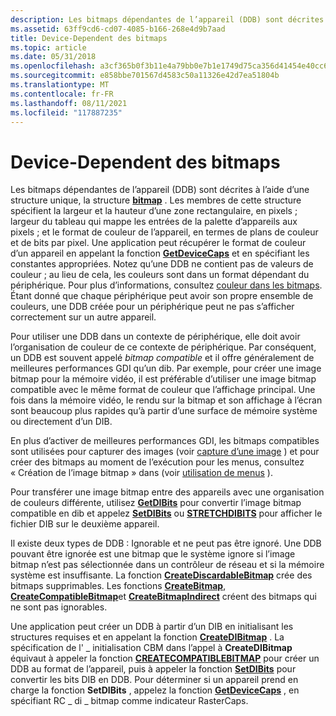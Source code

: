 ```yaml
---
description: Les bitmaps dépendantes de l’appareil (DDB) sont décrites à l’aide d’une structure unique, la structure BITMAP.
ms.assetid: 63ff9cd6-cd07-4085-b166-268e4d9b7aad
title: Device-Dependent des bitmaps
ms.topic: article
ms.date: 05/31/2018
ms.openlocfilehash: a3cf365b0f3b11e4a79bb0e7b1e1749d75ca356d41454e40cc6c31f383a74701
ms.sourcegitcommit: e858bbe701567d4583c50a11326e42d7ea51804b
ms.translationtype: MT
ms.contentlocale: fr-FR
ms.lasthandoff: 08/11/2021
ms.locfileid: "117887235"
---
```

# <a name="device-dependent-bitmaps"></a>Device-Dependent des bitmaps

Les bitmaps dépendantes de l’appareil (DDB) sont décrites à l’aide d’une structure unique, la structure [**bitmap**](/windows/win32/api/wingdi/ns-wingdi-bitmap) . Les membres de cette structure spécifient la largeur et la hauteur d’une zone rectangulaire, en pixels ; largeur du tableau qui mappe les entrées de la palette d’appareils aux pixels ; et le format de couleur de l’appareil, en termes de plans de couleur et de bits par pixel. Une application peut récupérer le format de couleur d’un appareil en appelant la fonction [**GetDeviceCaps**](/windows/desktop/api/Wingdi/nf-wingdi-getdevicecaps) et en spécifiant les constantes appropriées. Notez qu’une DDB ne contient pas de valeurs de couleur ; au lieu de cela, les couleurs sont dans un format dépendant du périphérique. Pour plus d’informations, consultez [couleur dans les bitmaps](color-in-bitmaps.md). Étant donné que chaque périphérique peut avoir son propre ensemble de couleurs, une DDB créée pour un périphérique peut ne pas s’afficher correctement sur un autre appareil.

Pour utiliser une DDB dans un contexte de périphérique, elle doit avoir l’organisation de couleur de ce contexte de périphérique. Par conséquent, un DDB est souvent appelé *bitmap compatible* et il offre généralement de meilleures performances GDI qu’un dib. Par exemple, pour créer une image bitmap pour la mémoire vidéo, il est préférable d’utiliser une image bitmap compatible avec le même format de couleur que l’affichage principal. Une fois dans la mémoire vidéo, le rendu sur la bitmap et son affichage à l’écran sont beaucoup plus rapides qu’à partir d’une surface de mémoire système ou directement d’un DIB.

En plus d’activer de meilleures performances GDI, les bitmaps compatibles sont utilisées pour capturer des images (voir [capture d’une image](capturing-an-image.md) ) et pour créer des bitmaps au moment de l’exécution pour les menus, consultez « Création de l’image bitmap » dans (voir [utilisation de menus](../menurc/using-menus.md) ).

Pour transférer une image bitmap entre des appareils avec une organisation de couleurs différente, utilisez [**GetDIBits**](/windows/desktop/api/Wingdi/nf-wingdi-getdibits) pour convertir l’image bitmap compatible en dib et appelez [**SetDIBits**](/windows/desktop/api/Wingdi/nf-wingdi-setdibits) ou [**STRETCHDIBITS**](/windows/desktop/api/Wingdi/nf-wingdi-stretchdibits) pour afficher le fichier DIB sur le deuxième appareil.

Il existe deux types de DDB : Ignorable et ne peut pas être ignoré. Une DDB pouvant être ignorée est une bitmap que le système ignore si l’image bitmap n’est pas sélectionnée dans un contrôleur de réseau et si la mémoire système est insuffisante. La fonction [**CreateDiscardableBitmap**](/windows/desktop/api/Wingdi/nf-wingdi-creatediscardablebitmap) crée des bitmaps supprimables. Les fonctions [**CreateBitmap**](/windows/desktop/api/Wingdi/nf-wingdi-createbitmap), [**CreateCompatibleBitmap**](/windows/desktop/api/Wingdi/nf-wingdi-createcompatiblebitmap)et [**CreateBitmapIndirect**](/windows/desktop/api/Wingdi/nf-wingdi-createbitmapindirect) créent des bitmaps qui ne sont pas ignorables.

Une application peut créer un DDB à partir d’un DIB en initialisant les structures requises et en appelant la fonction [**CreateDIBitmap**](/windows/desktop/api/Wingdi/nf-wingdi-createdibitmap) . La spécification de l' \_ initialisation CBM dans l’appel à **CreateDIBitmap** équivaut à appeler la fonction [**CREATECOMPATIBLEBITMAP**](/windows/desktop/api/Wingdi/nf-wingdi-createcompatiblebitmap) pour créer un DDB au format de l’appareil, puis à appeler la fonction [**SetDIBits**](/windows/desktop/api/Wingdi/nf-wingdi-setdibits) pour convertir les bits DIB en DDB. Pour déterminer si un appareil prend en charge la fonction **SetDIBits** , appelez la fonction [**GetDeviceCaps**](/windows/desktop/api/Wingdi/nf-wingdi-getdevicecaps) , en spécifiant RC \_ di \_ bitmap comme indicateur RasterCaps.

 

 
